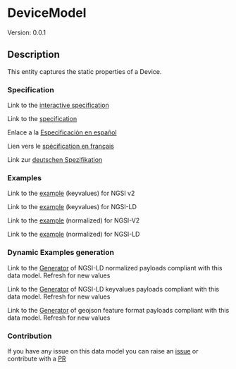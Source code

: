 # DeviceModel
Version: 0.0.1

## Description 

This entity captures the static properties of a Device. 
### Specification

Link to the [interactive specification](https://swagger.lab.fiware.org/?url=https://github.com/smart-data-models/dataModel.Device/blob/master/DeviceModel/swagger.yaml)

Link to the [specification](https://github.com/smart-data-models/dataModel.Device/blob/master/DeviceModel/doc/spec.md)

Enlace a la [Especificación en español](https://github.com/smart-data-models/dataModel.Device/blob/master/DeviceModel/doc/spec_ES.md)

Lien vers le [spécification en français](https://github.com/smart-data-models/dataModel.Device/blob/master/DeviceModel/doc/spec_FR.md)

Link zur [deutschen Spezifikation](https://github.com/smart-data-models/dataModel.Device/blob/master/DeviceModel/doc/spec_DE.md)
### Examples

Link to the [example](https://github.com/smart-data-models/dataModel.Device/blob/master/DeviceModel/examples/example.json) (keyvalues) for NGSI v2

Link to the [example](https://github.com/smart-data-models/dataModel.Device/blob/master/DeviceModel/examples/example.jsonld) (keyvalues) for NGSI-LD

Link to the [example](https://github.com/smart-data-models/dataModel.Device/blob/master/DeviceModel/examples/example-normalized.json) (normalized) for NGSI-V2

Link to the [example](https://github.com/smart-data-models/dataModel.Device/blob/master/DeviceModel/examples/example-normalized.jsonld) (normalized) for NGSI-LD
### Dynamic Examples generation

Link to the [Generator](https://smartdatamodels.org/extra/ngsi-ld_generator.php?schemaUrl=https://raw.githubusercontent.com/smart-data-models/dataModel.Device/master/DeviceModel/schema.json&email=info@smartdatamodels.org) of NGSI-LD normalized payloads compliant with this data model. Refresh for new values

Link to the [Generator](https://smartdatamodels.org/extra/ngsi-ld_generator_keyvalues.php?schemaUrl=https://raw.githubusercontent.com/smart-data-models/dataModel.Device/master/DeviceModel/schema.json&email=info@smartdatamodels.org) of NGSI-LD keyvalues payloads compliant with this data model. Refresh for new values

Link to the [Generator](https://smartdatamodels.org/extra/geojson_features_generator_v1.0.php?schemaUrl=https://raw.githubusercontent.com/smart-data-models/dataModel.Device/master/DeviceModel/schema.json&email=info@smartdatamodels.org) of geojson feature format payloads compliant with this data model. Refresh for new values
### Contribution

 If you have any issue on this data model you can raise an [issue](https://github.com/smart-data-models/dataModel.Device/issues)  or contribute with a [PR](https://github.com/smart-data-models/dataModel.Device/pulls)